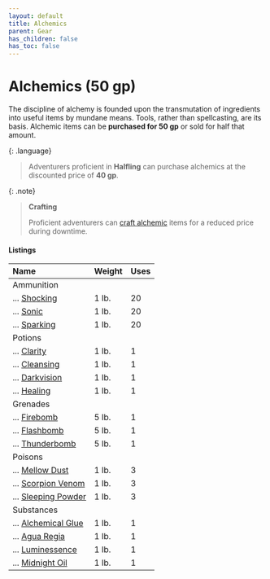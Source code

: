 ```yaml
---
layout: default
title: Alchemics
parent: Gear
has_children: false
has_toc: false
---
```


# Alchemics (50 gp)

The discipline of alchemy is founded upon the transmutation of ingredients into useful items by mundane means. Tools, rather than spellcasting, are its basis. Alchemic items can be **purchased for 50 gp** or sold for half that amount.

{: .language}
> Adventurers proficient in **Halfling** can purchase alchemics at the discounted price of **40 gp**.

{: .note}
> **Crafting**
>
> Proficient adventurers can [craft alchemic](../../adventuring/downtime/alchemy) items for a reduced price during downtime.

#### Listings

| Name                                                           | Weight | Uses |
| :------------------------------------------------------------- | :----- | :--- |
| Ammunition                                                     |        |      |
| ... [Shocking](../../../data/alchemics/shocking_ammo)          | 1 lb.  | 20   |
| ... [Sonic](../../../data/alchemics/sonic_ammo)                | 1 lb.  | 20   |
| ... [Sparking](../../../data/alchemics/sparking_ammo)          | 1 lb.  | 20   |
| Potions                                                        |        |      |
| ... [Clarity](../../../data/alchemics/potion_of_clarity)       | 1 lb.  | 1    |
| ... [Cleansing](../../../data/alchemics/potion_of_cleansing)   | 1 lb.  | 1    |
| ... [Darkvision](../../../data/alchemics/potion_of_darkvision) | 1 lb.  | 1    |
| ... [Healing](../../../data/alchemics/potion_of_healing)       | 1 lb.  | 1    |
| Grenades                                                       |        |      |
| ... [Firebomb](../../../data/alchemics/firebomb)               | 5 lb.  | 1    |
| ... [Flashbomb](../../../data/alchemics/flashbomb)             | 5 lb.  | 1    |
| ... [Thunderbomb](../../../data/alchemics/thunderbomb)         | 5 lb.  | 1    |
| Poisons                                                        |        |      |
| ... [Mellow Dust](../../../data/alchemics/mellow_dust)         | 1 lb.  | 3    |
| ... [Scorpion Venom](../../../data/alchemics/scorpion_venom)   | 1 lb.  | 3    |
| ... [Sleeping Powder](../../../data/alchemics/sleeping_powder) | 1 lb.  | 3    |
| Substances                                                     |        |      |
| ... [Alchemical Glue](../../../data/alchemics/alchemical_glue) | 1 lb.  | 1    |
| ... [Agua Regia](../../../data/alchemics/agua_regia)           | 1 lb.  | 1    |
| ... [Luminessence](../../../data/alchemics/luminessence)       | 1 lb.  | 1    |
| ... [Midnight Oil](../../../data/alchemics/midnight_oil)       | 1 lb.  | 1    |
